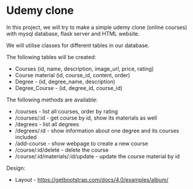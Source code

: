 # Udemy clone
In this project, we will try to make a simple udemy clone (online courses) with mysql database, flask server and HTML website.

We will utilise classes for different tables in our database.

The following tables will be created:
- Courses (id, name, description, image_url, price, rating)
- Course material (id, course_id, content, order)
- Degree - (id, degree_name, description)
- Degree_Course - (id, degree_id, course_id)

The following methods are available:
- /courses - list all courses, order by rating
- /courses/:id - get course by id, show its materials as well
- /degrees - list all degrees
- /degrees/:id - show information about one degree and its courses included
- /add-course - show webpage to create a new course
- /course/:id/delete - delete the course
- /course/:id/materials/:id/update - update the course material by id

Design:
- Layout - https://getbootstrap.com/docs/4.0/examples/album/